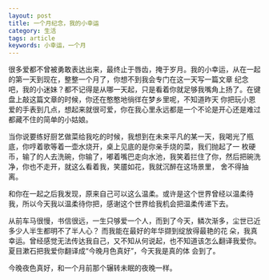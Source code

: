 ```yaml
---
layout: post
title: 一个月纪念，我的小幸运
category: 生活
tags: article
keywords: 小幸运，一个月
---
```

很多爱都不曾被勇敢表达出来，最终止于唇齿，掩于岁月。我的小幸运，从在一起的第一天到现在，整整一个月了，你想不到我会专门在这一天写一篇文章
纪念吧，我的小迷妹？都不记得是从哪一天起，只是看着你就足够我嘴角上扬了。在键盘上敲这篇文章的时候，你还在憨憨地徜徉在梦乡里呢，不知道昨天
你把玩小恩爱的手表到几点，想起来就很可爱，你在我心里永远都是一个不论是开心还是难过都藏不住的简单的小姑娘。

当你说要练好厨艺做菜给我吃的时候，我想到在未来平凡的某一天，我喝光了瓶底，你哼着歌等着一壶水烧开，桌上见底的是你亲手烧的菜，我们抛起了一
枚硬币，输了的人去洗碗，你输了，嘟着嘴巴走向水池，我笑着拦住了你，然后把碗洗净，你也不走开，就这么看着我，笑靥如花，我就沉醉在这场景里，
舍不得抽离。

和你在一起之后我发现，原来自己可以这么温柔。或许是这个世界曾经以温柔待我，所以今天我以温柔待你把，感谢这个世界给我机会把温柔传递下去。

从前车马很慢，书信很远，一生只够爱一个人，而到了今天，鳞次渐多，尘世已近多少人半生都明不了半人心？ 而我能在最好的年华撷到绽放得最艳的花
朵，我真幸运。曾经感觉无法传达我自己，又不知从何说起，也不知道该怎么翻译我爱你。夏目漱石把我爱你翻译成“今晚月色真好”，今天我是真的体
会到了。

今晚夜色真好，和一个月前那个辗转未眠的夜晚一样。
